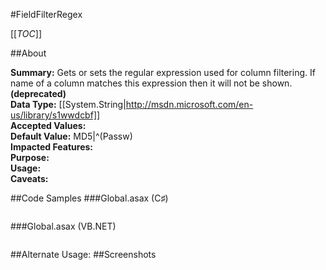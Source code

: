 #FieldFilterRegex

[[_TOC_]]

##About

**Summary:**  Gets or sets the regular expression used for column filtering. If name of a column matches this expression then it will not be shown. **(deprecated)**  
**Data Type:** [[System.String|http://msdn.microsoft.com/en-us/library/s1wwdcbf]]  
**Accepted Values:**   
**Default Value:** MD5&#124;^(Passw)  
**Impacted Features:**   
**Purpose:**   
**Usage:**   
**Caveats:**   

##Code Samples
###Global.asax (C♯)

```csharp
```

###Global.asax (VB.NET)

```visualbasic
```
##Alternate Usage: 
##Screenshots
